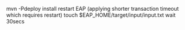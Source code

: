 mvn -Pdeploy install
restart EAP (applying shorter transaction timeout which requires restart)
touch $EAP_HOME/target/input/input.txt
wait 30secs
